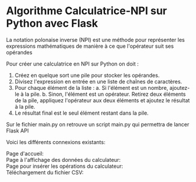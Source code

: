 # Algorithme Calculatrice-NPI sur Python avec Flask 

La notation polonaise inverse (NPI) est une méthode pour représenter les expressions mathématiques 
de manière à ce que l'opérateur suit ses opérandes

Pour créer une calculatrice en NPI sur Python on doit :

1) Créez en quelque sort une pile pour stocker les opérandes.
2) Divisez l'expression en entrée en une liste de chaînes de caractères.
3) Pour chaque élément de la liste :
    a. Si l'élément est un nombre, ajoutez-le à la pile.
    b. Sinon, l'élément est un opérateur. Retirez deux éléments de la pile, appliquez l'opérateur aux deux éléments et ajoutez le résultat à la pile.
4) Le résultat final est le seul élément restant dans la pile.


Sur le fichier main.py on retrouve un script main.py qui permettra de lancer Flask API 

Voici les différents connexions existants: 

Page d'accueil:  <br> 
Page à l'affichage des données du calculateur: <br>
Page pour insérer les opérations du calculateur:  <br>
Téléchargement du fichier CSV: <br>
